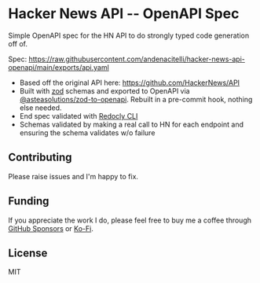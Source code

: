 # Hacker News API -- OpenAPI Spec

Simple OpenAPI spec for the HN API to do strongly typed code generation off of. 

Spec: https://raw.githubusercontent.com/andenacitelli/hacker-news-api-openapi/main/exports/api.yaml

- Based off the original API here: https://github.com/HackerNews/API
- Built with [zod](https://github.com/colinhacks/zod) schemas and exported to OpenAPI via [@asteasolutions/zod-to-openapi](https://github.com/asteasolutions/zod-to-openapi). Rebuilt in a pre-commit hook, nothing else needed.
- End spec validated with [Redocly CLI](https://redocly.com/docs/cli)
- Schemas validated by making a real call to HN for each endpoint and ensuring the schema validates w/o failure

## Contributing

Please raise issues and I'm happy to fix.

## Funding

If you appreciate the work I do, please feel free to buy me a coffee through [GitHub Sponsors](https://github.com/sponsors/andenacitelli) or [Ko-Fi](https://ko-fi.com/andenacitelli).

## License

MIT
